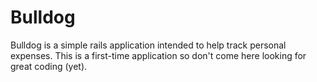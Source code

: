 Bulldog
=======
Bulldog is a simple rails application intended to help track personal expenses.
This is a first-time application so don't come here looking for great coding (yet).
